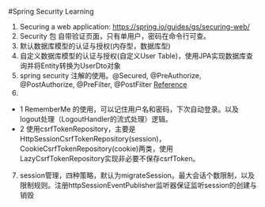 #Spring Security Learning
1. Securing a web application: https://spring.io/guides/gs/securing-web/
2. Security 包 自带验证页面，只有单用户，密码在命令行可查。
3. 默认数据库模型的认证与授权(内存型，数据库型)
4. 自定义数据库模型的认证与授权(自定义User Table)，使用JPA实现数据库查询并将Entity转换为UserDto对象
5. spring security 注解的使用。@Secured, @PreAuthorize, @PostAuthorize, @PreFilter, @PostFilter [Reference](http://learn.lianglianglee.com/%E4%B8%93%E6%A0%8F/Spring%20Security%20%E8%AF%A6%E8%A7%A3%E4%B8%8E%E5%AE%9E%E6%93%8D/10%20%20%E5%85%A8%E5%B1%80%E6%96%B9%E6%B3%95%EF%BC%9A%E5%A6%82%E4%BD%95%E7%A1%AE%E4%BF%9D%E6%96%B9%E6%B3%95%E7%BA%A7%E5%88%AB%E7%9A%84%E5%AE%89%E5%85%A8%E8%AE%BF%E9%97%AE%EF%BC%9F.md)
6. 
 - 1 RememberMe 的使用，可以记住用户名和密码，下次自动登录。以及logout处理（LogoutHandler的流式处理）逻辑。
 - 2 使用csrfTokenRepository，主要是HttpSessionCsrfTokenRepository(session)，CookieCsrfTokenRepository(cookie)两类，使用LazyCsrfTokenRepository实现非必要不保存csrfToken。
7. session管理，四种策略，默认为migrateSession。最大会话个数限制，以及限制规则。注册httpSessionEventPublisher监听器保证监听session的创建与销毁
